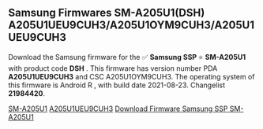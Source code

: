 <h2>Samsung Firmwares SM-A205U1(DSH) A205U1UEU9CUH3/A205U1OYM9CUH3/A205U1UEU9CUH3</h2>
Download the Samsung firmware for the ✅ <strong>Samsung SSP </strong> ⭐ <strong>SM-A205U1</strong> with product code <strong>DSH</strong> . This firmware has version number PDA <strong>A205U1UEU9CUH3</strong> and CSC A205U1OYM9CUH3. The operating system of this firmware is Android R , with build date 2021-08-23. Changelist <strong>21984420</strong>.


[SM-A205U1](https://samfirm.shop/samsung/model/SM-A205U1)
[A205U1UEU9CUH3](https://samfirm.shop/samsung/pda/A205U1UEU9CUH3)
[Download Firmware Samsung SSP SM-A205U1](https://samfirm.shop/samsung/firmware/475716)
